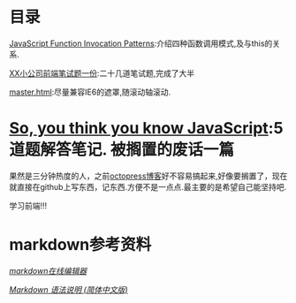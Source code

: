 目录
================
[JavaScript Function Invocation Patterns](https://github.com/CoffeeXu/Front-end/blob/master/JavaScript%20Function%20Invocation%20Patterns.md):介绍四种函数调用模式,及与this的关系.

[XX小公司前端笔试题一份](https://github.com/CoffeeXu/Front-end/blob/master/XX%E5%B0%8F%E5%85%AC%E5%8F%B8%E5%89%8D%E7%AB%AF%E7%AC%94%E8%AF%95%E9%A2%98%E4%B8%80%E4%BB%BD.md):二十几道笔试题,完成了大半

[master.html](https://github.com/CoffeeXu/Front-end/blob/master/master.html):尽量兼容IE6的遮罩,随滚动轴滚动.

[So, you think you know JavaScript]():5道题解答笔记.
被搁置的废话一篇
=================

果然是三分钟热度的人，之前[octopress博客](http://coffeexu.github.com/)好不容易搞起来,好像要搁置了，现在就直接在github上写东西，记东西.方便不是一点点.最主要的是希望自己能坚持吧.

学习前端!!!

markdown参考资料
=====================

*[markdown在线编辑器](http://mahua.jser.me/)*

*[Markdown 语法说明 (简体中文版)](http://wowubuntu.com/markdown/)*